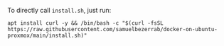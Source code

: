 To directly call `install.sh`, just run:

```
apt install curl -y && /bin/bash -c "$(curl -fsSL https://raw.githubusercontent.com/samuelbezerrab/docker-on-ubuntu-proxmox/main/install.sh)"
```
